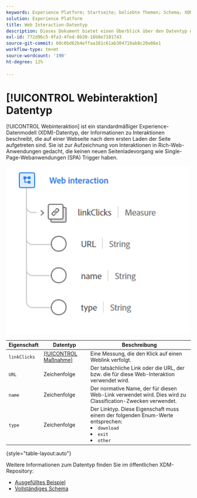 ```yaml
---
keywords: Experience Platform; Startseite; beliebte Themen; Schema; XDM; Felder; Schemas; Schemas; Web-Interaktion; Datentyp; Datentyp; Datentyp;
solution: Experience Platform
title: Web Interaction-Datentyp
description: Dieses Dokument bietet einen Überblick über den Datentyp des Experience-Datenmodells (XDM) für Webinteraktionen.
exl-id: 772d96c5-9fa3-4fed-8b38-16b8e7101743
source-git-commit: 60c0bd62b4effaa161c61ab304718ab8c20a06e1
workflow-type: tm+mt
source-wordcount: '190'
ht-degree: 12%

---
```


# [!UICONTROL Webinteraktion] Datentyp

[!UICONTROL Webinteraktion] ist ein standardmäßiger Experience-Datenmodell (XDM)-Datentyp, der Informationen zu Interaktionen beschreibt, die auf einer Webseite nach dem ersten Laden der Seite aufgetreten sind. Sie ist zur Aufzeichnung von Interaktionen in Rich-Web-Anwendungen gedacht, die keinen neuen Seitenladevorgang wie Single-Page-Webanwendungen (SPA) Trigger haben.

<img src="../images/data-types/web-interaction.PNG" width="500" /><br />

| Eigenschaft | Datentyp | Beschreibung |
| --- | --- | --- |
| `linkClicks` | [[!UICONTROL Maßnahme]](./measure.md) | Eine Messung, die den Klick auf einen Weblink verfolgt. |
| `URL` | Zeichenfolge | Der tatsächliche Link oder die URL, der bzw. die für diese Web-Interaktion verwendet wird. |
| `name` | Zeichenfolge | Der normative Name, der für diesen Web-Link verwendet wird. Dies wird zu Classification-Zwecken verwendet. |
| `type` | Zeichenfolge | Der Linktyp. Diese Eigenschaft muss einem der folgenden Enum-Werte entsprechen: <li> `download` </li> <li> `exit` </li> <li> `other` </li> |

{style=&quot;table-layout:auto&quot;}

Weitere Informationen zum Datentyp finden Sie im öffentlichen XDM-Repository:

* [Ausgefülltes Beispiel](https://github.com/adobe/xdm/blob/master/components/datatypes/deprecated/webinteraction.example.1.json)
* [Vollständiges Schema](https://github.com/adobe/xdm/blob/master/components/datatypes/deprecated/webinteraction.schema.json)
